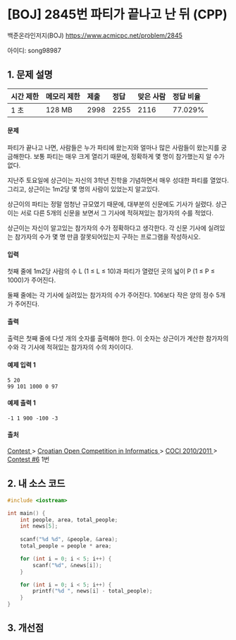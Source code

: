 # [BOJ] 2845번 파티가 끝나고 난 뒤 (CPP)

백준온라인저지(BOJ) https://www.acmicpc.net/problem/2845

아이디: song98987



## 1. 문제 설명

| 시간 제한 | 메모리 제한 | 제출 | 정답 | 맞은 사람 | 정답 비율 |
| :-------- | :---------- | :--- | :--- | :-------- | :-------- |
| 1 초      | 128 MB      | 2998 | 2255 | 2116      | 77.029%   |

#### 문제

파티가 끝나고 나면, 사람들은 누가 파티에 왔는지와 얼마나 많은 사람들이 왔는지를 궁금해한다. 보통 파티는 매우 크게 열리기 때문에, 정확하게 몇 명이 참가했는지 알 수가 없다.

지난주 토요일에 상근이는 자신의 3학년 진학을 기념하면서 매우 성대한 파티를 열었다. 그리고, 상근이는 1m2당 몇 명의 사람이 있었는지 알고있다.

상근이의 파티는 정말 엄청난 규모였기 때문에, 대부분의 신문에도 기사가 실렸다. 상근이는 서로 다른 5개의 신문을 보면서 그 기사에 적혀져있는 참가자의 수를 적었다.

상근이는 자신이 알고있는 참가자의 수가 정확하다고 생각한다. 각 신문 기사에 실려있는 참가자의 수가 몇 명 만큼 잘못되어있는지 구하는 프로그램을 작성하시오.

#### 입력

첫째 줄에 1m2당 사람의 수 L (1 ≤ L ≤ 10)과 파티가 열렸던 곳의 넓이 P (1 ≤ P ≤ 1000)가 주어진다.

둘째 줄에는 각 기사에 실려있는 참가자의 수가 주어진다. 106보다 작은 양의 정수 5개가 주어진다.

#### 출력

출력은 첫째 줄에 다섯 개의 숫자를 출력해야 한다. 이 숫자는 상근이가 계산한 참가자의 수와  각 기사에 적혀있는 참가자의 수의 차이이다.



#### 예제 입력 1

```
5 20
99 101 1000 0 97
```

#### 예제 출력 1

```
-1 1 900 -100 -3
```



#### 출처

[Contest ](https://www.acmicpc.net/category/45)> [Croatian Open Competition in Informatics ](https://www.acmicpc.net/category/17)> [COCI 2010/2011 ](https://www.acmicpc.net/category/20)> [Contest #6](https://www.acmicpc.net/category/detail/80) 1번



## 2. 내 소스 코드

```C++
#include <iostream>

int main() {
	int people, area, total_people;
	int news[5];
	
	scanf("%d %d", &people, &area);
	total_people = people * area;

	for (int i = 0; i < 5; i++) {
		scanf("%d", &news[i]);
	}

	for (int i = 0; i < 5; i++) {
		printf("%d ", news[i] - total_people);
	}
}
```



## 3. 개선점

